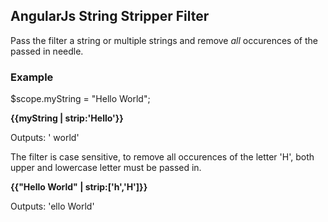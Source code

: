 ## AngularJs String Stripper Filter

Pass the filter a string or multiple strings and remove _all_ occurences of the passed in needle.

### Example

$scope.myString = "Hello World";

**{{myString | strip:'Hello'}}**

Outputs: ' world'

The filter is case sensitive, to remove all occurences of the letter 'H', both upper and lowercase letter must be passed in.

**{{"Hello World" | strip:['h','H']}}**

Outputs: 'ello World'


